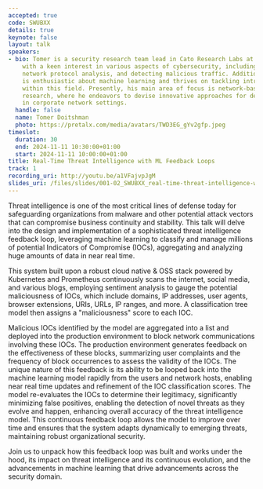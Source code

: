 ```yaml
---
accepted: true
code: SWUBXX
details: true
keynote: false
layout: talk
speakers:
- bio: Tomer is a security research team lead in Cato Research Labs at Cato Networks,
    with a keen interest in various aspects of cybersecurity, including reverse engineering,
    network protocol analysis, and detecting malicious traffic. Additionally, Tomer
    is enthusiastic about machine learning and thrives on tackling intricate challenges
    within this field. Presently, his main area of focus is network-based security
    research, where he endeavors to devise innovative approaches for detecting threats
    in corporate network settings.
  handle: false
  name: Tomer Doitshman
  photo: https://pretalx.com/media/avatars/TWD3EG_gYv2gfp.jpeg
timeslot:
  duration: 30
  end: 2024-11-11 10:30:00+01:00
  start: 2024-11-11 10:00:00+01:00
title: Real-Time Threat Intelligence with ML Feedback Loops
track: 1
recording_uri: http://youtu.be/a1VFajvpJgM
slides_uri: /files/slides/001-02_SWUBXX_real-time-threat-intelligence-with-ml-feedback-loops.pdf
---
```


Threat intelligence is one of the most critical lines of defense today for safeguarding organizations from malware and other potential attack vectors that can compromise business continuity and stability.
This talk will delve into the design and implementation of a sophisticated threat intelligence feedback loop, leveraging machine learning to classify and manage millions of potential Indicators of Compromise (IOCs), aggregating and analyzing huge amounts of data in near real time.

This system built upon a robust cloud native & OSS stack powered by Kubernetes and Prometheus continuously scans the internet, social media, and various blogs, employing sentiment analysis to gauge the potential maliciousness of IOCs, which include domains, IP addresses, user agents, browser extensions, URIs, URLs, IP ranges, and more.
A classification tree model then assigns a "maliciousness" score to each IOC.

Malicious IOCs identified by the model are aggregated into a list and deployed into the production environment to block network communications involving these IOCs.
The production environment generates feedback on the effectiveness of these blocks, summarizing user complaints and the frequency of block occurrences to assess the validity of the IOCs.
The unique nature of this feedback is its ability to be looped back into the machine learning model rapidly from the users and network hosts, enabling near real time updates and refinement of the IOC classification scores.
The model re-evaluates the IOCs to determine their legitimacy, significantly minimizing false positives, enabling the detection of novel threats as they evolve and happen,  enhancing overall accuracy of the threat intelligence model.
This continuous feedback loop allows the model to improve over time and ensures that the system adapts dynamically to emerging threats, maintaining robust organizational security.

Join us to unpack how this feedback loop was built and works under the hood, its impact on threat intelligence and its continuous evolution, and the advancements in machine learning that drive advancements across the security domain.